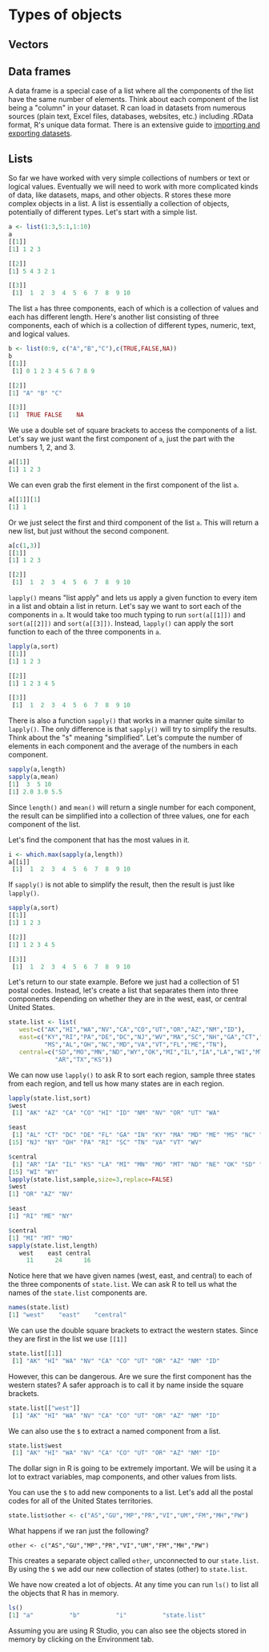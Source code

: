 
# Types of objects

## Vectors

## Data frames
A data frame is a special case of a list where all the components of the list have the same number of elements. Think about each component of the list being a "column" in your dataset. R can load in datasets from numerous sources (plain text, Excel files, databases, websites, etc.) including .RData format, R's unique data format. There is an extensive guide to [importing and exporting datasets](https://cran.r-project.org/doc/manuals/r-release/R-data.pdf).



## Lists 

So far we have worked with very simple collections of numbers or text or logical values. Eventually we will need to work with more complicated kinds of data, like datasets, maps, and other objects. R stores these more complex objects in a list. A list is essentially a collection of objects, potentially of different types. Let's start with a simple list.

```r
a <- list(1:3,5:1,1:10)
a
[[1]]
[1] 1 2 3

[[2]]
[1] 5 4 3 2 1

[[3]]
 [1]  1  2  3  4  5  6  7  8  9 10
```
The list `a` has three components, each of which is a collection of values and each has different length. Here's another list consisting of three components, each of which is a collection of different types, numeric, text, and logical values.

```r
b <- list(0:9, c("A","B","C"),c(TRUE,FALSE,NA))
b
[[1]]
 [1] 0 1 2 3 4 5 6 7 8 9

[[2]]
[1] "A" "B" "C"

[[3]]
[1]  TRUE FALSE    NA
```
We use a double set of square brackets to access the components of a list. Let's say we just want the first component of `a`, just the part with the numbers 1, 2, and 3.

```r
a[[1]]
[1] 1 2 3
```
We can even grab the first element in the first component of the list `a`.

```r
a[[1]][1]
[1] 1
```
Or we just select the first and third component of the list `a`. This will return a new list, but just without the second component.

```r
a[c(1,3)]
[[1]]
[1] 1 2 3

[[2]]
 [1]  1  2  3  4  5  6  7  8  9 10
```

`lapply()` means "list apply" and lets us apply a given function to every item in a list and obtain a list in return. Let's say we want to sort each of the components in `a`. It would take too much typing to run `sort(a[[1]])` and `sort(a[[2]])` and `sort(a[[3]])`. Instead, `lapply()` can apply the sort function to each of the three components in `a`.

```r
lapply(a,sort)
[[1]]
[1] 1 2 3

[[2]]
[1] 1 2 3 4 5

[[3]]
 [1]  1  2  3  4  5  6  7  8  9 10
```
There is also a function `sapply()` that works in a manner quite similar to `lapply()`. The only difference is that `sapply()` will try to simplify the results. Think about the "s" meaning "simplified". Let's compute the number of elements in each component and the average of the numbers in each component.

```r
sapply(a,length)
sapply(a,mean)
[1]  3  5 10
[1] 2.0 3.0 5.5
```
Since `length()` and `mean()` will return a single number for each component, the result can be simplified into a collection of three values, one for each component of the list.

Let's find the component that has the most values in it.

```r
i <- which.max(sapply(a,length))
a[[i]]
 [1]  1  2  3  4  5  6  7  8  9 10
```
If `sapply()` is not able to simplify the result, then the result is just like `lapply()`.

```r
sapply(a,sort)
[[1]]
[1] 1 2 3

[[2]]
[1] 1 2 3 4 5

[[3]]
 [1]  1  2  3  4  5  6  7  8  9 10
```

Let's return to our state example. Before we just had a collection of 51 postal codes. Instead, let's create a list that separates them into three components depending on whether they are in the west, east, or central United States.

```r
state.list <- list(
   west=c("AK","HI","WA","NV","CA","CO","UT","OR","AZ","NM","ID"),
   east=c("KY","RI","PA","DE","DC","NJ","WV","MA","SC","NH","GA","CT","NY","IN",
          "MS","AL","OH","NC","MD","VA","VT","FL","ME","TN"),
   central=c("SD","MO","MN","ND","WY","OK","MI","IL","IA","LA","WI","MT","NE",
             "AR","TX","KS"))
```

We can now use `lapply()` to ask R to sort each region, sample three states from each region, and tell us how many states are in each region.


```r
lapply(state.list,sort)
$west
 [1] "AK" "AZ" "CA" "CO" "HI" "ID" "NM" "NV" "OR" "UT" "WA"

$east
 [1] "AL" "CT" "DC" "DE" "FL" "GA" "IN" "KY" "MA" "MD" "ME" "MS" "NC" "NH"
[15] "NJ" "NY" "OH" "PA" "RI" "SC" "TN" "VA" "VT" "WV"

$central
 [1] "AR" "IA" "IL" "KS" "LA" "MI" "MN" "MO" "MT" "ND" "NE" "OK" "SD" "TX"
[15] "WI" "WY"
lapply(state.list,sample,size=3,replace=FALSE)
$west
[1] "OR" "AZ" "NV"

$east
[1] "RI" "ME" "NY"

$central
[1] "MI" "MT" "MO"
sapply(state.list,length)
   west    east central 
     11      24      16 
```

Notice here that we have given names (west, east, and central) to each of the three components of `state.list`. We can ask R to tell us what the names of the `state.list` components are.


```r
names(state.list)
[1] "west"    "east"    "central"
```

We can use the double square brackets to extract the western states. Since they are first in the list we use `[[1]]`


```r
state.list[[1]]
 [1] "AK" "HI" "WA" "NV" "CA" "CO" "UT" "OR" "AZ" "NM" "ID"
```

However, this can be dangerous. Are we sure the first component has the western states? A safer approach is to call it by name inside the square brackets.


```r
state.list[["west"]]
 [1] "AK" "HI" "WA" "NV" "CA" "CO" "UT" "OR" "AZ" "NM" "ID"
```

We can also use the `$` to extract a named component from a list. 


```r
state.list$west
 [1] "AK" "HI" "WA" "NV" "CA" "CO" "UT" "OR" "AZ" "NM" "ID"
```

The dollar sign in R is going to be extremely important. We will be using it a lot to extract variables, map components, and other values from lists.

You can use the `$` to add new components to a list. Let's add all the postal codes for all of the United States territories.

```r
state.list$other <- c("AS","GU","MP","PR","VI","UM","FM","MH","PW")
```

What happens if we ran just the following?
```
other <- c("AS","GU","MP","PR","VI","UM","FM","MH","PW")
```
This creates a separate object called `other`, unconnected to our `state.list`. By using the `$` we add our new collection of states (other) to `state.list`.

We have now created a lot of objects. At any time you can run `ls()` to list all the objects that R has in memory.

```r
ls()
[1] "a"          "b"          "i"          "state.list"
```
Assuming you are using R Studio, you can also see the objects stored in memory by clicking on the Environment tab.

